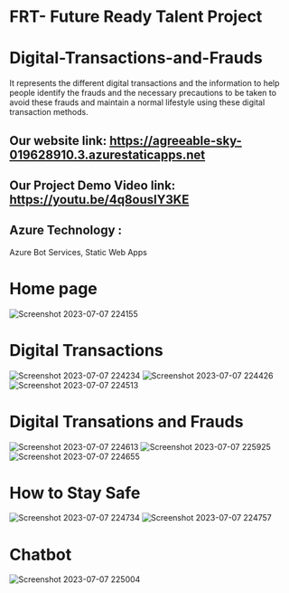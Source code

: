 # FRT- Future Ready Talent Project
# Digital-Transactions-and-Frauds
It represents the different digital transactions and the information to help people identify the frauds and the necessary precautions to be taken to avoid these frauds and maintain a normal lifestyle using these digital transaction methods.
## Our website link: https://agreeable-sky-019628910.3.azurestaticapps.net
## Our Project Demo Video link: https://youtu.be/4q8ousIY3KE
## Azure Technology :
Azure Bot Services,
Static Web Apps
# Home page
![Screenshot 2023-07-07 224155](https://github.com/20A31A05B3/Digital-Transactions-and-Frauds/assets/109897928/0f97074f-97f7-4f5f-8b37-9d56f8c3baa2)
# Digital Transactions
![Screenshot 2023-07-07 224234](https://github.com/20A31A05B3/Digital-Transactions-and-Frauds/assets/109897928/0dd78706-31f5-4423-87eb-e1892026f1d2)
![Screenshot 2023-07-07 224426](https://github.com/20A31A05B3/Digital-Transactions-and-Frauds/assets/109897928/7bbb69ba-7b45-4ffb-b267-c47a9bdf1005)
![Screenshot 2023-07-07 224513](https://github.com/20A31A05B3/Digital-Transactions-and-Frauds/assets/109897928/d7929c76-7ca5-47e6-9262-a42853eb424f)
# Digital Transations and Frauds
![Screenshot 2023-07-07 224613](https://github.com/20A31A05B3/Digital-Transactions-and-Frauds/assets/109897928/4f365764-046c-466a-ab10-73d7e6141030)
![Screenshot 2023-07-07 225925](https://github.com/20A31A05B3/Digital-Transactions-and-Frauds/assets/109897928/7d269a54-1133-46fe-a3bf-c50b75f00cf0)
![Screenshot 2023-07-07 224655](https://github.com/20A31A05B3/Digital-Transactions-and-Frauds/assets/109897928/61eb2e7f-d733-4d27-9372-20147ae7868a)
# How to Stay Safe
![Screenshot 2023-07-07 224734](https://github.com/20A31A05B3/Digital-Transactions-and-Frauds/assets/109897928/ef25a837-d249-497d-9999-27ecfdaf10c2)
![Screenshot 2023-07-07 224757](https://github.com/20A31A05B3/Digital-Transactions-and-Frauds/assets/109897928/ae2ddba0-2aa5-439f-b951-42357489a087)
# Chatbot
![Screenshot 2023-07-07 225004](https://github.com/20A31A05B3/Digital-Transactions-and-Frauds/assets/109897928/4a2a32bd-5de2-4cda-a02d-e7ac18ec98de)









